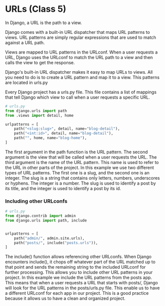 # URLs (Class 5)

In Django, a URL is the path to a view. 

Django comes with a built-in URL dispatcher that maps URL patterns to views. URL patterns are simply regular expressions that are used to match against a URL path.

Views are mapped to URL patterns in the URLconf. When a user requests a URL, Django uses the URLconf to match the URL path to a view and then calls the view to get the response.

Django's built-in URL dispatcher makes it easy to map URLs to views. All you need to do is to create a URL pattern and map it to a view. This patterns are located in urls.py

Every Django project has a urls.py file. This file contains a list of mappings that tell Django which view to call when a user requests a specific URL.


```python
# urls.py
from django.urls import path
from .views import detail, home

urlpatterns = [
    path("<slug:slug>", detail, name="blog-detail"),
    path("<int:id>", detail, name="blog-detail"),
    path("", home, name="blog-home"),
]
```

The first argument in the path function is the URL pattern. The second argument is the view that will be called when a user requests the URL. The third argument is the name of the URL pattern. This name is used to refer to the URL in other parts of the project.
In this example we use two different types of URL patterns. The first one is a slug, and the second one is an integer. The slug is a string that contains only letters, numbers, underscores or hyphens. The integer is a number. The slug is used to identify a post by its title, and the integer is used to identify a post by its id.

### Including other URLconfs

```python
# urls.py
from django.contrib import admin
from django.urls import path, include


urlpatterns = [
    path("admin/", admin.site.urls),
    path("posts/", include("posts.urls")),
]
```

The include() function allows referencing other URLconfs. When Django encounters include(), it chops off whatever part of the URL matched up to that point and sends the remaining string to the included URLconf for further processing.
This allows you to include other URL patterns in your project. In this example we include the URL patterns from the posts app. This means that when a user requests a URL that starts with posts/, Django will look for the URL patterns in the posts/urls.py file.
This enable us to have a different URLconf for each app in our project. This is a good practice because it allows us to have a clean and organized project.